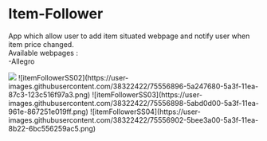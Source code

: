 # Item-Follower
App which allow user to add item situated webpage and notify user when item price changed.<br/>
Available webpages : <br/>
-Allegro


<img src="https://user-images.githubusercontent.com/38322422/75556842-3e20d500-5a3f-11ea-8e9b-28e54dedf6ef.png"/>
![itemFollowerSS02](https://user-images.githubusercontent.com/38322422/75556896-5a247680-5a3f-11ea-87c3-123c516f97a3.png)
![itemFollowerSS03](https://user-images.githubusercontent.com/38322422/75556898-5abd0d00-5a3f-11ea-961e-867251e019ff.png)
![itemFollowerSS04](https://user-images.githubusercontent.com/38322422/75556902-5bee3a00-5a3f-11ea-8b22-6bc556259ac5.png)
